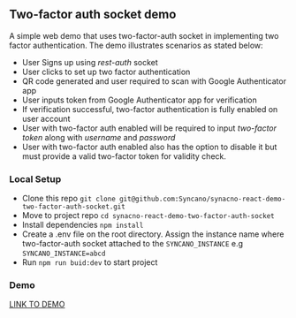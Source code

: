 ## Two-factor auth socket demo
A simple web demo that uses two-factor-auth socket in implementing two factor authentication. The demo illustrates scenarios as stated below:

- User Signs up using *rest-auth* socket
- User clicks to set up two factor authentication
- QR code generated and user required to scan with Google Authenticator app
- User inputs token from Google Authenticator app for verification
- If verification successful, two-factor authentication is fully enabled on user account
- User with two-factor auth enabled will be required to input *two-factor token* along with *username* and *password* 
- User with two-factor auth enabled also has the option to disable it but must provide a valid two-factor token for validity check.


### Local Setup
- Clone this repo `git clone git@github.com:Syncano/synacno-react-demo-two-factor-auth-socket.git`
- Move to project repo `cd synacno-react-demo-two-factor-auth-socket`
- Install dependencies `npm install`
- Create a .env file on the root directory. Assign the instance name where two-factor-auth socket attached to the `SYNCANO_INSTANCE`
  e.g `SYNCANO_INSTANCE=abcd`
- Run `npm run buid:dev` to start project

### Demo
[LINK TO DEMO](https://two-factor-authentication--winter-morning-7464.syncano.site)